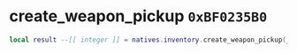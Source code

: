 # create_weapon_pickup `0xBF0235B0`

```lua
local result --[[ integer ]] = natives.inventory.create_weapon_pickup(_unk0 --[[ integer ]], _unk1 --[[ integer ]], _unk2 --[[ integer ]], _unk3 --[[ integer ]], _unk4 --[[ integer ]], _unk5 --[[ integer ]], _unk6 --[[ integer ]])
```